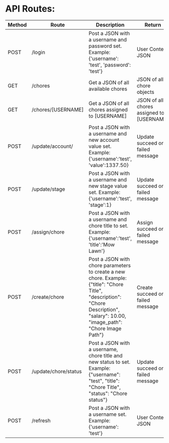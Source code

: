 # API Routes:

| Method | Route                | Description                                                                                                                                                                      | Return                                    |
|--------|----------------------|----------------------------------------------------------------------------------------------------------------------------------------------------------------------------------|-------------------------------------------|
| POST   | /login               | Post a JSON with a username and password set. Example: {'username': 'test', 'password': 'test'}                                                                                  | User Context JSON                         |
| GET    | /chores              | Get a JSON of all available chores                                                                                                                                               | JSON of all chore objects                 |
| GET    | /chores/[USERNAME]   | Get a JSON of all chores assigned to [USERNAME]                                                                                                                                  | JSON of all chores assigned to [USERNAME] |
| POST   | /update/account/     | Post a JSON with a username and new account value set.  Example: {'username':'test', 'value':1337.50}                                                                            | Update succeed or failed message          |
| POST   | /update/stage        | Post a JSON with a username and new stage value set.  Example: {'username':'test', 'stage':1}                                                                                    | Update succeed or failed message          |
| POST   | /assign/chore        | Post a JSON with a username and chore title to set. Example: {'username':'test', 'title':'Mow Lawn'}                                                                             | Assign succeed or failed message          |
| POST   | /create/chore        | Post a JSON with chore parameters to create a new chore. Example:{"title": "Chore Title", "description": "Chore Description", "salary": 10.00, "image_path": "Chore Image Path"} | Create succeed or failed message          |
| POST   | /update/chore/status | Post a JSON with a username, chore title and new status to set. Example: {"username": "test", "title": "Chore Title", "status": "Chore status"}                                  | Update succeed or failed message          |
| POST   | /refresh | Post a JSON with a username set. Example: {'username': 'test'}                                | User Context JSON          |